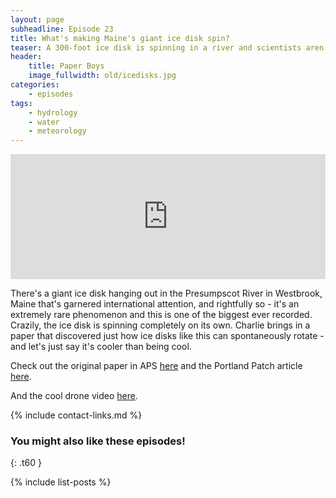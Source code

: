 ```yaml
---
layout: page
subheadline: Episode 23
title: What's making Maine's giant ice disk spin?
teaser: A 300-foot ice disk is spinning in a river and scientists aren't sure why.
header:
    title: Paper Boys
    image_fullwidth: old/icedisks.jpg
categories:
    - episodes
tags:
    - hydrology
    - water
    - meteorology
---
```


<iframe src="https://pinecast.com/player/1b591ff5-77d9-47ec-b385-76e8a81c7a62?theme=thick" seamless height="200" style="border:0" class="pinecast-embed" frameborder="0" width="100%"></iframe>

There's a giant ice disk hanging out in the Presumpscot River in Westbrook, Maine that's garnered international attention, and rightfully so - it's an extremely rare phenomenon and this is one of the biggest ever recorded. Crazily, the ice disk is spinning completely on its own. Charlie brings in a paper that discovered just how ice disks like this can spontaneously rotate - and let's just say it's cooler than being cool. 

Check out the original paper in APS [here](https://journals.aps.org/pre/abstract/10.1103/PhysRevE.93.033112) and the Portland Patch article [here](https://patch.com/maine/portland-me/spinning-ice-disk-maine-raises-speculation-alien-invasion). 

And the cool drone video [here](https://vimeo.com/311380574).

{% include contact-links.md %}


### You might also like these episodes!
{: .t60 }

{% include list-posts %}
